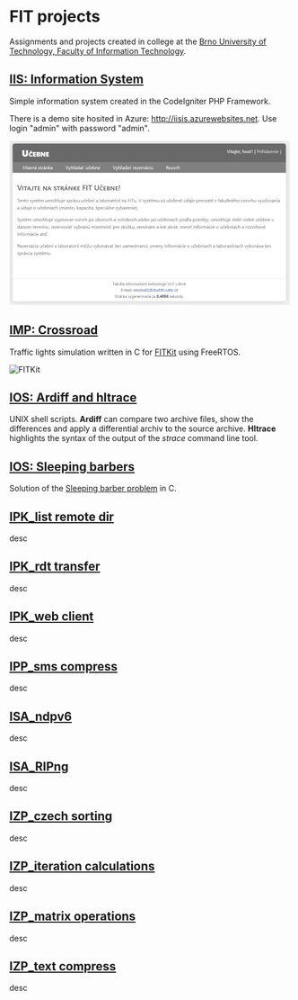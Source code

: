# FIT projects

Assignments and projects created in college at the [Brno University of Technology, Faculty of Information Technology](http://www.fit.vutbr.cz/.en).

## [IIS: Information System](https://github.com/mdavid626/fit/tree/master/src/IIS_IS)
Simple information system created in the CodeIgniter PHP Framework.

There is a demo site hosited in Azure: http://iisis.azurewebsites.net. Use login "admin" with password "admin".

![IIS: Information System demo](https://github.com/mdavid626/fit/raw/master/src/IIS_IS/demo.jpg)

## [IMP: Crossroad](https://github.com/mdavid626/fit/tree/master/src/IMP_crossroads)
Traffic lights simulation written in C for [FITKit](http://merlin.fit.vutbr.cz/FITkit/) using FreeRTOS.

![FITKit](http://merlin.fit.vutbr.cz/FITkit/imgs/uvod/001.png)

## [IOS: Ardiff and hltrace](https://github.com/mdavid626/fit/tree/master/src/IOS_ardiff%20hltrace)
UNIX shell scripts. **Ardiff** can compare two archive files, show the differences and apply a differential archiv to the source archive. **Hltrace** highlights the syntax of the output of the *strace* command line tool.

## [IOS: Sleeping barbers](https://github.com/mdavid626/fit/tree/master/src/IOS_barbers)
Solution of the [Sleeping barber problem](https://en.wikipedia.org/wiki/Sleeping_barber_problem) in C.

## [IPK_list remote dir](https://github.com/mdavid626/fit/tree/master/src/IPK_list%20remote%20dir)
desc

## [IPK_rdt transfer](https://github.com/mdavid626/fit/tree/master/src/IPK_rdt%20transfer)
desc

## [IPK_web client](https://github.com/mdavid626/fit/tree/master/src/IPK_web%20client)
desc

## [IPP_sms compress](https://github.com/mdavid626/fit/tree/master/src/IPP_sms%20compress)
desc

## [ISA_ndpv6](https://github.com/mdavid626/fit/tree/master/src/ISA_ndpv6)
desc

## [ISA_RIPng](https://github.com/mdavid626/fit/tree/master/src/ISA_RIPng)
desc

## [IZP_czech sorting](https://github.com/mdavid626/fit/tree/master/src/IZP_czech%20sorting)
desc

## [IZP_iteration calculations](https://github.com/mdavid626/fit/tree/master/src/IZP_iteration%20calculations)
desc

## [IZP_matrix operations](https://github.com/mdavid626/fit/tree/master/src/IZP_matrix%20operations)
desc

## [IZP_text compress](https://github.com/mdavid626/fit/tree/master/src/IZP_text%20compress)
desc
